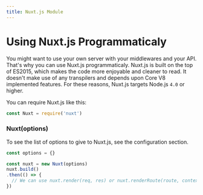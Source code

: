 ```yaml
---
title: Nuxt.js Module
---
```


# Using Nuxt.js Programmaticaly

You might want to use your own server with your middlewares and your API. That's why you can use Nuxt.js programmaticaly.
Nuxt.js is built on the top of ES2015, which makes the code more enjoyable and cleaner to read. It doesn't make use of any transpilers and depends upon Core V8 implemented features. For these reasons, Nuxt.js targets Node.js `4.0` or higher.

You can require Nuxt.js like this:
```js
const Nuxt = require('nuxt')
```

### Nuxt(options)

To see the list of options to give to Nuxt.js, see the configuration section.

```js
const options = {}

const nuxt = new Nuxt(options)
nuxt.build()
.then(() => {
  // We can use nuxt.render(req, res) or nuxt.renderRoute(route, context)
})
```
